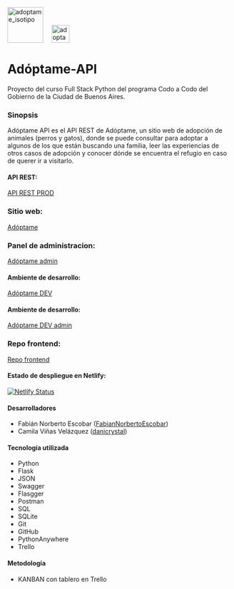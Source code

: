 <p align="left">
<img src="https://adoptame-ba.netlify.app/img/isotipo redondo.png" alt="adoptame_isotipo" width="80" height="80" style="margin-right: 15px; margin-bottom: -10px;"/>
<img src="https://adoptame-ba.netlify.app/img/logotipo celeste.png" alt="adoptame_isotipo" height="40"/>
</p>

# Adóptame-API

Proyecto del curso Full Stack Python del programa Codo a Codo del Gobierno de la Ciudad de Buenos Aires.

### Sinopsis

Adóptame API es el API REST de Adóptame, un sitio web de adopción de animales (perros y gatos), donde se puede consultar para adoptar a algunos de los que están buscando una familia, leer las experiencias de otros casos de adopción y conocer dónde se encuentra el refugio en caso de querer ir a visitarlo.

#### API REST:
[API REST PROD](https://fabianescobar.pythonanywhere.com)

### Sitio web:
[Adóptame](https://adoptame-ba.netlify.app)

### Panel de administracion:
[Adóptame admin](https://adoptame-ba.netlify.app/admin.html)

#### Ambiente de desarrollo:
[Adóptame DEV](https://fabiannorbertoescobar.github.io/adoptame/)

#### Ambiente de desarrollo:
[Adóptame DEV admin](https://fabiannorbertoescobar.github.io/adoptame/admin.html)

### Repo frontend:
[Repo frontend](https://github.com/FabianNorbertoEscobar/adoptame/)

#### Estado de despliegue en Netlify:

[![Netlify Status](https://api.netlify.com/api/v1/badges/7082062a-ae16-4f1a-9c39-835167182ff6/deploy-status)](https://app.netlify.com/sites/adoptame-ba/deploys)

#### Desarrolladores

* Fabián Norberto Escobar ([FabianNorbertoEscobar](https://github.com/FabianNorbertoEscobar))<br>
* Camila Viñas Velázquez ([danicrystal](https://github.com/danicrystal))<br>

#### Tecnología utilizada
* Python
* Flask
* JSON
* Swagger
* Flasgger
* Postman
* SQL
* SQLite
* Git
* GitHub
* PythonAnywhere
* Trello

#### Metodología
* KANBAN con tablero en Trello
